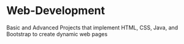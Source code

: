 # Web-Development
Basic and Advanced Projects that implement HTML, CSS, Java, and Bootstrap to create dynamic web pages
